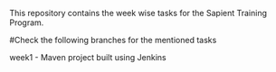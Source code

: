 This repository contains the week wise tasks for the Sapient Training Program.

#Check the following branches for the mentioned tasks

week1 - Maven project built using Jenkins